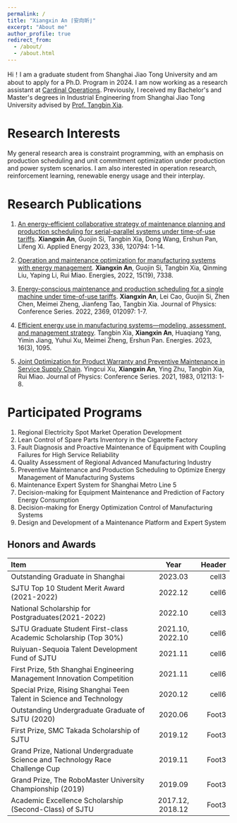 ```yaml
---
permalink: /
title: "Xiangxin An ⌈安向昕⌋"
excerpt: "About me"
author_profile: true
redirect_from: 
  - /about/
  - /about.html
---
```


Hi！I am a graduate student from Shanghai Jiao Tong University and am about to apply for a Ph.D. Program in 2024. I am now working as a research assistant at [Cardinal Operations](https://www.cardopt.com/). Previously, I received my Bachelor's and Master's degrees in Industrial Engineering from Shanghai Jiao Tong University advised by [Prof. Tangbin Xia](https://me.sjtu.edu.cn/teacher_directory1/xiatangbin.html). 

Research Interests
======
My general research area is constraint programming, with an emphasis on production scheduling and unit commitment optimization under production and power system scenarios. I am also interested in operation research, reinforcement learning, renewable energy usage and their interplay.

Research Publications
======
1. [An energy-efficient collaborative strategy of maintenance planning and production scheduling for serial-parallel systems under time-of-use tariffs](https://www.sciencedirect.com/science/article/abs/pii/S0306261923001587).
**Xiangxin An**, Guojin Si, Tangbin Xia, Dong Wang, Ershun Pan, Lifeng Xi.
Applied Energy 2023, 336, 120794: 1-14. 

2. [Operation and maintenance optimization for manufacturing systems with energy management](https://www.mdpi.com/1996-1073/15/19/7338/htm).
**Xiangxin An**, Guojin Si, Tangbin Xia, Qinming Liu, Yaping Li, Rui Miao.
Energies, 2022, 15(19), 7338. 

3. [Energy-conscious maintenance and production scheduling for a single machine under time-of-use tariffs](https://iopscience.iop.org/article/10.1088/1742-6596/2369/1/012097).
**Xiangxin An**, Lei Cao, Guojin Si, Zhen Chen, Meimei Zheng, Jianfeng Tao, Tangbin Xia.
Journal of Physics: Conference Series. 2022, 2369, 012097: 1-7. 

4. [Efficient energy use in manufacturing systems—modeling, assessment, and management strategy](https://www.mdpi.com/1996-1073/16/3/1095/html).
Tangbin Xia, **Xiangxin An**, Huaqiang Yang, Yimin Jiang, Yuhui Xu, Meimei Zheng, Ershun Pan.
Energies. 2023, 16(3), 1095.
   
5. [Joint Optimization for Product Warranty and Preventive Maintenance in Service Supply Chain](https://iopscience.iop.org/article/10.1088/1742-6596/1983/1/012113).
Yingcui Xu, **Xiangxin An**, Ying Zhu, Tangbin Xia, Rui Miao.
Journal of Physics: Conference Series. 2021, 1983, 012113: 1-8.


Participated Programs
======
1. Regional Electricity Spot Market Operation Development  
2. Lean Control of Spare Parts Inventory in the Cigarette Factory
3. Fault Diagnosis and Proactive Maintenance of Equipment with Coupling Failures for High Service Reliability
4. Quality Assessment of Regional Advanced Manufacturing Industry
5. Preventive Maintenance and Production Scheduling to Optimize Energy Management of Manufacturing Systems
6. Maintenance Expert System for Shanghai Metro Line 5
7. Decision-making for Equipment Maintenance and Prediction of Factory Energy Consumption
8. Decision-making for Energy Optimization Control of Manufacturing Systems
9. Design and Development of a Maintenance Platform and Expert System

Honors and Awards
------
| Item | Year | Header |
|:--------|:-------:|--------:|
| Outstanding Graduate in Shanghai| 2023.03   | cell3   |
| SJTU Top 10 Student Merit Award (2021-2022)| 2022.12   | cell6   |
| National Scholarship for Postgraduates(2021-2022)| 2022.10   | cell3   |
| SJTU Graduate Student First-class Academic Scholarship (Top 30%)| 2021.10, 2022.10|cell6 |
| Ruiyuan-Sequoia Talent Development Fund of SJTU | 2021.11 | cell6 |
| First Prize, 5th Shanghai Engineering Management Innovation Competition| 2021.11 | cell6|
| Special Prize, Rising Shanghai Teen Talent in Science and Technology | 2020.12 | cell6 |
| Outstanding Undergraduate Graduate of SJTU (2020)| 2020.06 | Foot3 |
| First Prize, SMC Takada Scholarship of SJTU | 2019.12 | Foot3|
| Grand Prize, National Undergraduate Science and Technology Race Challenge Cup|2019.11|Foot3|
| Grand Prize, The RoboMaster University Championship (2019) | 2019.09 | Foot3 |
| Academic Excellence Scholarship (Second-Class) of SJTU  | 2017.12, 2018.12 | Foot3   |
